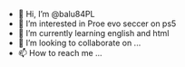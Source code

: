 - 👋 Hi, I’m @balu84PL
- 👀 I’m interested in Proe evo seccer on ps5
- 🌱 I’m currently learning english and html
- 💞️ I’m looking to collaborate on ...
- 📫 How to reach me ...

<!---
balu84PL/balu84PL is a ✨ special ✨ repository because its `README.md` (this file) appears on your GitHub profile.
You can click the Preview link to take a look at your changes.
--->
